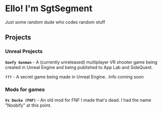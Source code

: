 # Ello! I'm SgtSegment
Just some random dude who codes random stuff

## Projects
### Unreal Projects
**`Goofy Gunman`** - A (currently unreleased) multiplayer VR shooter game being created in Unreal Engine and being published to App Lab and SideQuest.

**`???`** - A secret game being made in Unreal Engine.. Info coming soon
### Mods for games
**`Vs Decka (FNF)`** - An old mod for FNF I made that's dead. I had the name "Noobify" at this point.
<!---
SgtSegment/SgtSegment is a ✨ special ✨ repository because its `README.md` (this file) appears on your GitHub profile.
You can click the Preview link to take a look at your changes.
--->

